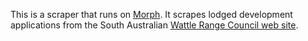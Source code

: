 This is a scraper that runs on [Morph](https://morph.io).  It scrapes lodged development applications from the South Australian [Wattle Range Council web site](https://www.wattlerange.sa.gov.au).
